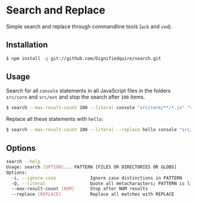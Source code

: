 # Search and Replace

Simple search and replace through commandline tools (`ack` and `sed`).


## Installation

```bash
$ npm install -g git://github.com/Dignifiedquire/search.git
```

## Usage

Search for all `console` statements in all JavaScript files in the folders `src/core` and
`src/ext` and stop the search after `100` items.

```bash
$ search --max-result-count 100 --literal console "src/core/**/*.js" "src/ext/**/*.js"
```

Replace all these statements with `hello`:
```bash
$ search --max-result-count 100 --literal --replace hello console "src/core/**/*.js" "src/ext/**/*.js"
```


## Options

```bash
search --help
Usage: search [OPTION]... PATTERN [FILES OR DIRECTORIES OR GLOBS]
Options:
  -i, --ignore-case             Ignore case distinctions in PATTERN
  -Q, --literal                 Quote all metacharacters; PATTERN is literal
  --max-result-count [NUM]      Stop after NUM results
  --replace [REPLACE]           Replace all matches with REPLACE
```

